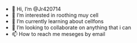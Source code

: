 - 👋 Hi, I’m @Jr420714
- 👀 I’m interested in roothing muy cell
- 🌱 I’m currently learning about cellfons
- 💞️ I’m looking to collaborate on anything that i can
- 📫 How to reach me meseges by email


<!---
Jr420714/Jr420714 is a ✨ special ✨ repository because its `README.md` (this file) appears on your GitHub profile.
You can click the Preview link to take a look at your changes.
--->
